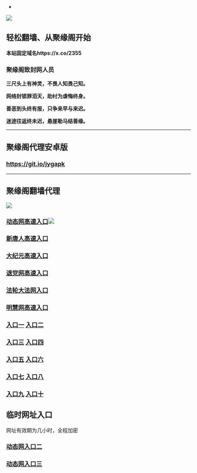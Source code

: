 * 
![](https://raw.githubusercontent.com/hao369/a/master/j.jpg)



## 轻松翻墙、从聚缘阁开始

**本站固定域名https://x.co/2355**

### 聚缘阁致封网人员

**三尺头上有神灵，不畏人知畏己知。**

**网络封锁罪滔天，助纣为虐悔终身。**

**善恶到头终有报，只争来早与来迟。**

**迷途往返终未迟，悬崖勒马结善缘。**

***



##  聚缘阁代理安卓版

### https://git.io/jygapk


***



## 聚缘阁翻墙代理 

![](https://raw.githubusercontent.com/hao369/a/master/wx2.jpg)

### [动态网高速入口](https://9sjmu4jblg.execute-api.eu-west-2.amazonaws.com/7878o/?id=2)![](https://raw.githubusercontent.com/hao369/a/master/jygdl.gif)

### [新唐人高速入口](https://9sjmu4jblg.execute-api.eu-west-2.amazonaws.com/7878o/?id=5)

### [大纪元高速入口](https://9sjmu4jblg.execute-api.eu-west-2.amazonaws.com/7878o/?id=7)

### [退党网高速入口](https://9sjmu4jblg.execute-api.eu-west-2.amazonaws.com/7878o/?id=8)

### [法轮大法网入口](https://9sjmu4jblg.execute-api.eu-west-2.amazonaws.com/7878o/?id=15)

### [明慧网高速入口](https://9sjmu4jblg.execute-api.eu-west-2.amazonaws.com/7878o/?id=3)





### **[入口一](http://x.co/2244)** **[入口二](http://x.co/3824)**


### **[入口三](https://s3.eu-central-1.amazonaws.com/jyg3/index.html)**  **[入口四](https://s3-ap-southeast-1.amazonaws.com/jyg4/index.html)**

### **[入口五](https://s3.ap-south-1.amazonaws.com/jyg5/index.html)**  **[入口六](https://s3-us-west-1.amazonaws.com/jyg6/index.html)**


###  **[入口七](https://s3-us-west-2.amazonaws.com/jyg7/index.html)**  **[入口八](https://s3-eu-west-1.amazonaws.com/jyg8/index.html)**


###  **[入口九](https://s3-ap-northeast-1.amazonaws.com/jyg9/index.html)**  **[入口十](https://s3.amazonaws.com/dtw/index.html)**



## 临时网址入口 

网址有效期为几小时，全程加密

### [动态网入口二](https://x.co/ddg)

### [动态网入口三](https://x.co/ddf)



